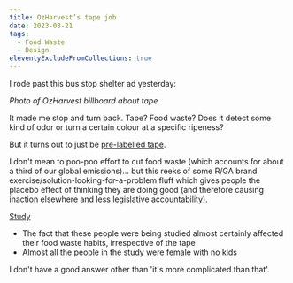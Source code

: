 ```yaml
---
title: OzHarvest’s tape job
date: 2023-08-21
tags:
  - Food Waste
  - Design
eleventyExcludeFromCollections: true
---
```


I rode past this bus stop shelter ad yesterday:

_Photo of OzHarvest billboard about tape._

It made me stop and turn back. Tape? Food waste? Does it detect some kind of odor or turn a certain colour at a specific ripeness?

But it turns out to just be [pre-labelled tape](https://www.ozharvest.org/use-it-up/).

I don't mean to poo-poo effort to cut food waste (which accounts for about a third of our global emissions)... but this reeks of some R/GA brand exercise/solution-looking-for-a-problem fluff which gives people the placebo effect of thinking they are doing good (and therefore causing inaction elsewhere and less legislative accountability).

[Study](https://www.ozharvest.org/app/uploads/2023/05/OzHarvest-Use-It-Up-Tape-Impact-Study.pdf)

- The fact that these people were being studied almost certainly affected their food waste habits, irrespective of the tape
- Almost all the people in the study were female with no kids

I don't have a good answer other than 'it's more complicated than that'.
